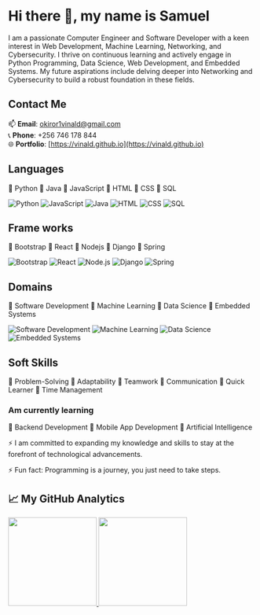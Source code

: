 # Hi there 👋, my name is Samuel

I am a passionate Computer Engineer and Software Developer with a keen interest in Web Development, Machine Learning, Networking, and Cybersecurity. I thrive on continuous learning and actively engage in Python Programming, Data Science, Web Development, and Embedded Systems. My future aspirations include delving deeper into Networking and Cybersecurity to build a robust foundation in these fields.

## Contact Me
📫 **Email**: [okiror1vinald@gmail.com](mailto:okiror1vinald@gmail.com)  
📞 **Phone**: +256 746 178 844  
🌐 **Portfolio**: [https://vinald.github.io](https://vinald.github.io)

## Languages

🔸 Python
🔸 Java
🔸 JavaScript
🔸 HTML
🔸 CSS
🔸 SQL

![Python](https://img.shields.io/badge/Python-red?style=for-the-badge&logo=python&logoColor=white)
![JavaScript](https://img.shields.io/badge/JavaScript-F7DF1E?style=for-the-badge&logo=javascript&logoColor=black)
![Java](https://img.shields.io/badge/Java-007396?style=for-the-badge&logo=java&logoColor=white)
![HTML](https://img.shields.io/badge/HTML5-E34F26?style=for-the-badge&logo=html5&logoColor=white)
![CSS](https://img.shields.io/badge/CSS3-1572B6?style=for-the-badge&logo=css3&logoColor=white)
![SQL](https://img.shields.io/badge/SQL-4479A1?style=for-the-badge&logo=sql&logoColor=white)

## Frame works

🔸 Bootstrap
🔸 React
🔸 Nodejs
🔸 Django
🔸 Spring

![Bootstrap](https://img.shields.io/badge/Bootstrap-563D7C?style=for-the-badge&logo=bootstrap&logoColor=white)
![React](https://img.shields.io/badge/React-61DAFB?style=for-the-badge&logo=react&logoColor=black)
![Node.js](https://img.shields.io/badge/Node.js-339933?style=for-the-badge&logo=nodedotjs&logoColor=white)
![Django](https://img.shields.io/badge/Django-092E20?style=for-the-badge&logo=django&logoColor=white)
![Spring](https://img.shields.io/badge/Spring-6DB33F?style=for-the-badge&logo=spring&logoColor=white)

## Domains

🔸 Software Development
🔸 Machine Learning
🔸 Data Science
🔸 Embedded Systems

![Software Development](https://img.shields.io/badge/Software--Development-blue?style=for-the-badge&logo=software-development&logoColor=white)
![Machine Learning](https://img.shields.io/badge/Machine--Learning-orange?style=for-the-badge&logo=machine-learning&logoColor=white)
![Data Science](https://img.shields.io/badge/Data--Science-red?style=for-the-badge&logo=data-science&logoColor=white)
![Embedded Systems](https://img.shields.io/badge/Embedded--Systems-purple?style=for-the-badge&logo=embedded-systems&logoColor=white)

## Soft Skills

🔸 Problem-Solving
🔸 Adaptability
🔸 Teamwork
🔸 Communication
🔸 Quick Learner
🔸 Time Management

### Am currently learning

🔸 Backend Development
🔸 Mobile App Development
🔸 Artificial Intelligence

⚡ I am committed to expanding my knowledge and skills to stay at the forefront of technological advancements.

⚡ Fun fact: Programming is a journey, you just need to take steps.


## &#x1f4c8; My GitHub Analytics

<p align="">
<a href="https://github.com/vinald">
<img height="180em" src="https://github-readme-stats-eight-theta.vercel.app/api?username=vinald&show_icons=true&theme=radical&include_all_commits=true&count_private=true"/>
<img height="180em" src="https://github-readme-stats-eight-theta.vercel.app/api/top-langs/?username=vinald&layout=compact&langs_count=8&theme=merko"/>
</a>
</p>
